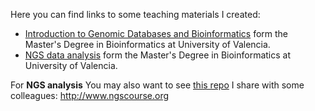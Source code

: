
Here you can find links to some teaching materials I created:

- [Introduction to Genomic Databases and Bioinformatics](https://github.com/dmontaner-teaching/bioinformatics_intro_course) form the Master's Degree in Bioinformatics at University of Valencia.
- [NGS data analysis](https://github.com/dmontaner-teaching/ngs_course) form the Master's Degree in Bioinformatics at University of Valencia.

For __NGS analysis__ You may also want to see [this repo](https://github.com/ngs-course) I share with some colleagues: 
<http://www.ngscourse.org>
